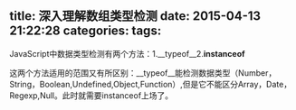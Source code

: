 title: 深入理解数组类型检测
date: 2015-04-13 21:22:28
categories:
tags:
---
JavaScript中数据类型检测有两个方法：1.__typeof__2.__instanceof__

这两个方法适用的范围又有所区别：__typeof__能检测数据类型（Number，String，Boolean,Undefined,Object,Function）,但是它不能区分Array，Date，Regexp,Null。此时就需要instanceof上场了。

